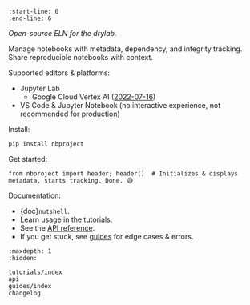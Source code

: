 ```{include} ../README.md
:start-line: 0
:end-line: 6
```

_Open-source ELN for the drylab._

Manage notebooks with metadata, dependency, and integrity tracking.
Share reproducible notebooks with context.

Supported editors & platforms:

- Jupyter Lab
  - Google Cloud Vertex AI ([2022-07-16](https://github.com/laminlabs/nbproject/issues/170))
- VS Code & Jupyter Notebook (no interactive experience, not recommended for production)

Install:

```
pip install nbproject
```

Get started:

```
from nbproject import header; header()  # Initializes & displays metadata, starts tracking. Done. 😅
```

Documentation:

- {doc}`nutshell`.
- Learn usage in the [tutorials](tutorials/index).
- See the [API reference](api).
- If you get stuck, see [guides](guides/index) for edge cases & errors.

```{toctree}
:maxdepth: 1
:hidden:

tutorials/index
api
guides/index
changelog
```
